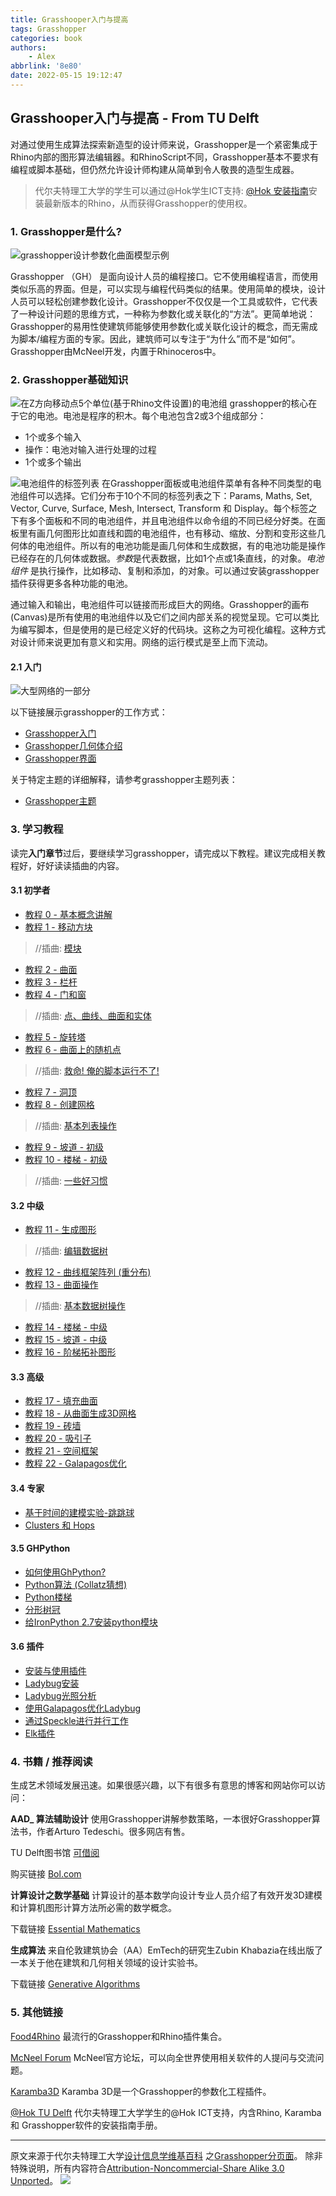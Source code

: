 ```yaml
---
title: Grasshooper入门与提高
tags: Grasshopper
categories: book
authors:
    - Alex
abbrlink: '8e80'
date: 2022-05-15 19:12:47
---
```

## Grasshooper入门与提高 - From TU Delft

对通过使用生成算法探索新造型的设计师来说，Grasshopper是一个紧密集成于Rhino内部的图形算法编辑器。和RhinoScript不同，Grasshopper基本不要求有编程或脚本基础，但仍然允许设计师构建从简单到令人敬畏的造型生成器。

> 代尔夫特理工大学的学生可以通过@Hok学生ICT支持: [@Hok 安装指南](https://adhok.bk.tudelft.nl/manuals/windows-manuals/)安装最新版本的Rhino，从而获得Grasshopper的使用权。

### 1. Grasshopper是什么?
![grasshopper设计参数化曲面模型示例](https://cdn.jsdelivr.net/gh/chinabiue/img@latest/ghp/Grasshopper_FrontPage_Parametric_surface.png)

Grasshopper （GH） 是面向设计人员的编程接口。它不使用编程语言，而使用类似乐高的界面。但是，可以实现与编程代码类似的结果。使用简单的模块，设计人员可以轻松创建参数化设计。Grasshopper不仅仅是一个工具或软件，它代表了一种设计问题的思维方式，一种称为参数化或关联化的“方法”。更简单地说：Grasshopper的易用性使建筑师能够使用参数化或关联化设计的概念，而无需成为脚本/编程方面的专家。因此，建筑师可以专注于“为什么”而不是“如何”。Grasshopper由McNeel开发，内置于Rhinoceros中。
<!--more-->
### 2. Grasshopper基础知识
![在Z方向移动点5个单位(基于Rhino文件设置)的电池组](https://cdn.jsdelivr.net/gh/chinabiue/img@latest/ghp/Grasshopper_FrontPage_Component.png)
grasshopper的核心在于它的电池。电池是程序的积木。每个电池包含2或3个组成部分：
* 1个或多个输入
* 操作：电池对输入进行处理的过程
* 1个或多个输出


![电池组件的标签列表](https://cdn.jsdelivr.net/gh/chinabiue/img@latest/ghp/FrontPage_ModulesBar.png)
在Grasshopper面板或电池组件菜单有各种不同类型的电池组件可以选择。它们分布于10个不同的标签列表之下：Params, Maths, Set, Vector, Curve, Surface, Mesh, Intersect, Transform 和 Display。每个标签之下有多个面板和不同的电池组件，并且电池组件以命令组的不同已经分好类。在面板里有画几何图形比如直线和圆的电池组件，也有移动、缩放、分割和变形这些几何体的电池组件。所以有的电池功能是画几何体和生成数据，有的电池功能是操作已经存在的几何体或数据。*参数*是代表数据，比如1个点或1条直线，的对象。*电池组件* 是执行操作，比如移动、复制和添加，的对象。可以通过安装grasshopper插件获得更多各种功能的电池。

通过输入和输出，电池组件可以链接而形成巨大的网络。Grasshopper的画布(Canvas)是所有使用的电池组件以及它们之间内部关系的视觉呈现。它可以类比为编写脚本，但是使用的是已经定义好的代码块。这称之为可视化编程。这种方式对设计师来说更加有意义和实用。网络的运行模式是至上而下流动。

#### 2.1 入门
![大型网络的一部分](https://cdn.jsdelivr.net/gh/chinabiue/img@latest/ghp/Front_page_A_part_of_a_large_network.png)

以下链接展示grasshopper的工作方式：

* [Grasshopper入门](http://wiki.bk.tudelft.nl/toi-pedia/Getting_Started_with_Grasshopper)
* [Grasshopper几何体介绍](http://wiki.bk.tudelft.nl/toi-pedia/Introduction_Grasshopper_Geometry)
* [Grasshopper界面](http://wiki.bk.tudelft.nl/toi-pedia/Grasshopper_Interface)

关于特定主题的详细解释，请参考grasshopper主题列表：
* [Grasshopper主题](http://wiki.bk.tudelft.nl/toi-pedia/Category:Grasshopper)


### 3. 学习教程

读完**入门章节**过后，要继续学习grasshopper，请完成以下教程。建议完成相关教程好，好好读读插曲的内容。

#### 3.1 初学者
* [教程 0 - 基本概念讲解](http://wiki.bk.tudelft.nl/toi-pedia/Tutorial_0_-_Basic_Principles_Explained)
* [教程 1 - 移动方块](http://wiki.bk.tudelft.nl/toi-pedia/Modules)
> //插曲: [模块]()
* [教程 2 - 曲面](http://wiki.bk.tudelft.nl/toi-pedia/Grasshopper_surfaces)
* [教程 3 - 栏杆](http://wiki.bk.tudelft.nl/toi-pedia/Railing)
* [教程 4 - 门和窗](http://wiki.bk.tudelft.nl/toi-pedia/Door_and_Window)
> //插曲: [点、曲线、曲面和实体](http://wiki.bk.tudelft.nl/toi-pedia/Points,_Curves,_Surfaces_and_Solids)
* [教程 5 - 旋转塔](http://wiki.bk.tudelft.nl/toi-pedia/Tutorial_1_-_Rotating_Tower)
* [教程 6 - 曲面上的随机点](http://wiki.bk.tudelft.nl/toi-pedia/Tutorial_8_-_Random_Points_On_Surface)
> //插曲: [救命! 俺的脚本运行不了!](http://wiki.bk.tudelft.nl/toi-pedia/Help!_My_script_doesn%27t_work!)
* [教程 7 - 洞顶](http://wiki.bk.tudelft.nl/toi-pedia/Roof_with_Holes)
* [教程 8 - 创建网格](http://wiki.bk.tudelft.nl/toi-pedia/Tutorial_5_-_Creating_Grids)
> //插曲: [基本列表操作](http://wiki.bk.tudelft.nl/toi-pedia/Grasshopper_Basic_List_Actions)
* [教程 9 - 坡道 - 初级](http://wiki.bk.tudelft.nl/toi-pedia/Ramp_Easy)
* [教程 10 - 楼梯 - 初级](http://wiki.bk.tudelft.nl/toi-pedia/Stairs_Easy)
> //插曲: [一些好习惯](http://wiki.bk.tudelft.nl/toi-pedia/Grasshopper_%22Good_Practice%22)

#### 3.2 中级
* [教程 11 - 生成图形](http://wiki.bk.tudelft.nl/toi-pedia/Making_Graphs)
> //插曲: [编辑数据树](http://wiki.bk.tudelft.nl/toi-pedia/Grasshopper_Data_Tree_Editing)
* [教程 12 - 曲线框架阵列 (重分布)](http://wiki.bk.tudelft.nl/toi-pedia/Grasshopper_Curve_Frames-Arrays)
* [教程 13 - 曲面操作](http://wiki.bk.tudelft.nl/toi-pedia/Tutorial_2_-_Surface_Manipulation)
> //插曲: [基本数据树操作](http://wiki.bk.tudelft.nl/toi-pedia/Basic_Data_Tree_Actions)
* [教程 14 - 楼梯 - 中级](http://wiki.bk.tudelft.nl/toi-pedia/Grasshopper_Stairs)
* [教程 15 - 坡道 - 中级](http://wiki.bk.tudelft.nl/toi-pedia/Grasshopper_Ramp)
* [教程 16 - 阶梯拓补图形](http://wiki.bk.tudelft.nl/toi-pedia/Grasshopper_Extrude-Loft-Contour-Project)

#### 3.3 高级
* [教程 17 - 填充曲面](http://wiki.bk.tudelft.nl/toi-pedia/Tutorial_3_-_Populate_Surface)
* [教程 18 - 从曲面生成3D网格](http://wiki.bk.tudelft.nl/toi-pedia/Grasshopper_3D_Grid_from_Surface)
* [教程 19 - 砖墙](http://wiki.bk.tudelft.nl/toi-pedia/Tutorial_6_-_Brick_wall)
* [教程 20 - 吸引子](http://wiki.bk.tudelft.nl/toi-pedia/Tutorial_7_-_Attractors)
* [教程 21 - 空间框架](http://wiki.bk.tudelft.nl/toi-pedia/Tutorial_9_-_Spaceframe)
* [教程 22 - Galapagos优化](http://wiki.bk.tudelft.nl/toi-pedia/Galapagos_Optimization)

#### 3.4 专家
* [基于时间的建模实验-跳跳球](http://wiki.bk.tudelft.nl/toi-pedia/Time_Based_Modelling_-_Jumping_Ball)
* [Clusters 和 Hops](http://wiki.bk.tudelft.nl/toi-pedia/Clusters_and_Hops)

#### 3.5 GHPython
* [如何使用GhPython?](http://wiki.bk.tudelft.nl/toi-pedia/How_to_use_GhPython)
* [Python算法 (Collatz猜想)](http://wiki.bk.tudelft.nl/toi-pedia/Python_Algorithm)
* [Python楼梯](http://wiki.bk.tudelft.nl/toi-pedia/Python_Stairs)
* [分形树冠](http://wiki.bk.tudelft.nl/toi-pedia/Fractal_Canopy)
* [给IronPython 2.7安装python模块](http://wiki.bk.tudelft.nl/toi-pedia/Installing_IronPython_modules_for_Grasshopper)

#### 3.6 插件
* [安装与使用插件](http://wiki.bk.tudelft.nl/toi-pedia/Installing_and_using_Grasshopper_Plugins)
* [Ladybug安装](http://wiki.bk.tudelft.nl/toi-pedia/Ladybug_installation)
* [Ladybug光照分析](http://wiki.bk.tudelft.nl/toi-pedia/Ladybug_Light_Analysis)
* [使用Galapagos优化Ladybug](http://wiki.bk.tudelft.nl/toi-pedia/Ladybug_Optimization_using_Galapagos)
* [通过Speckle进行并行工作](http://wiki.bk.tudelft.nl/toi-pedia/AR0139-speckle)
* [Elk插件](http://wiki.bk.tudelft.nl/toi-pedia/Elk_with_grasshopper)


### 4. 书籍 / 推荐阅读
生成艺术领域发展迅速。如果很感兴趣，以下有很多有意思的博客和网站你可以访问：

**AAD_ 算法辅助设计**
使用Grasshopper讲解参数策略，一本很好Grasshopper算法书，作者Arturo Tedeschi。很多网店有售。

TU Delft图书馆 [可借阅](https://tudelft.on.worldcat.org/oclc/903993172 )

购买链接 [Bol.com](https://www.bol.com/nl/nl/p/aad-algorithms-aided-design/9200000098505502/ )

 **计算设计之数学基础** 
 计算设计的基本数学向设计专业人员介绍了有效开发3D建模和计算机图形计算方法所必需的数学概念。

下载链接 [Essential Mathematics ](https://www.rhino3d.com/download/rhino/6/essentialmathematics)

 **生成算法** 
 来自伦敦建筑协会（AA）EmTech的研究生Zubin Khabazia在线出版了一本关于他在建筑和几何相关领域的设计实验书。

下载链接 [Generative Algorithms](http://download.mcneel.com/s3/mcneel/grasshopper/1.0/docs/en/Generative%20Algorithms.pdf )

### 5. 其他链接
[Food4Rhino](http://www.food4rhino.com/) 最流行的Grasshopper和Rhino插件集合。

[McNeel Forum](http://discourse.mcneel.com/) McNeel官方论坛，可以向全世界使用相关软件的人提问与交流问题。

[Karamba3D](http://www.karamba3d.com/ ) Karamba 3D是一个Grasshopper的参数化工程插件。

[@Hok TU Delft](http://adhok.bk.tudelft.nl/ ) 代尔夫特理工大学学生的@Hok ICT支持，内含Rhino, Karamba 和 Grasshopper软件的安装指南手册。

---
原文来源于代尔夫特理工大学[设计信息学维基百科](http://wiki.bk.tudelft.nl/toi-pedia/TOI-Pedia:About) 之[Grasshopper分页面](http://wiki.bk.tudelft.nl/toi-pedia/Grasshopper)。
除非特殊说明，所有内容符合[Attribution-Noncommercial-Share Alike 3.0 Unported](http://creativecommons.org/licenses/by-nc-sa/3.0/)。
![](https://cdn.jsdelivr.net/gh/chinabiue/img@latest/ghp/By-nc-sa_30.png)
